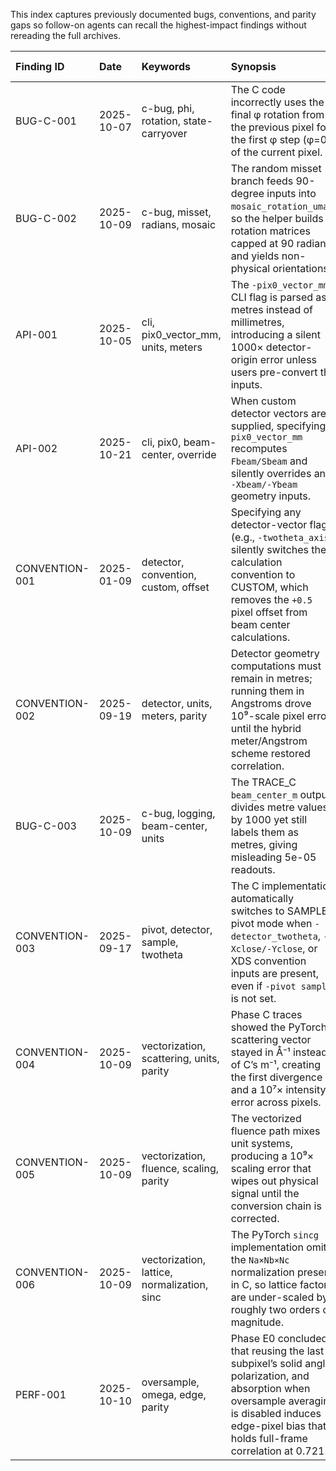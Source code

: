 This index captures previously documented bugs, conventions, and parity gaps so follow-on agents can recall the highest-impact findings without rereading the full archives.

| Finding ID | Date | Keywords | Synopsis | Evidence Pointer | Status |
| :--- | :--- | :--- | :--- | :--- | :--- |
| BUG-C-001 | 2025-10-07 | c-bug, phi, rotation, state-carryover | The C code incorrectly uses the final φ rotation from the previous pixel for the first φ step (φ=0) of the current pixel. | [Link](docs/bugs/c-parity-001.md) | Active |
| BUG-C-002 | 2025-10-09 | c-bug, misset, radians, mosaic | The random misset branch feeds 90-degree inputs into `mosaic_rotation_umat`, so the helper builds rotation matrices capped at 90 radians and yields non-physical orientations. | [Link](docs/bugs/verified_c_bugs.md) | Active |
| API-001 | 2025-10-05 | cli, pix0_vector_mm, units, meters | The `-pix0_vector_mm` CLI flag is parsed as metres instead of millimetres, introducing a silent 1000× detector-origin error unless users pre-convert the inputs. | [Link](docs/bugs/c-cli.md) | Active |
| API-002 | 2025-10-21 | cli, pix0, beam-center, override | When custom detector vectors are supplied, specifying `-pix0_vector_mm` recomputes `Fbeam/Sbeam` and silently overrides any `-Xbeam/-Ybeam` geometry inputs. | [Link](docs/bugs/c-cli.md) | Active |
| CONVENTION-001 | 2025-01-09 | detector, convention, custom, offset | Specifying any detector-vector flag (e.g., `-twotheta_axis`) silently switches the calculation convention to CUSTOM, which removes the `+0.5` pixel offset from beam center calculations. | [Link](docs/architecture/undocumented_conventions.md) | Active |
| CONVENTION-002 | 2025-09-19 | detector, units, meters, parity | Detector geometry computations must remain in metres; running them in Angstroms drove 10⁹-scale pixel errors until the hybrid meter/Angstrom scheme restored correlation. | [Link](docs/debugging/detector_geometry_debugging.md) | Resolved |
| BUG-C-003 | 2025-10-09 | c-bug, logging, beam-center, units | The TRACE_C `beam_center_m` output divides metre values by 1000 yet still labels them as metres, giving misleading 5e-05 readouts. | [Link](docs/bugs/verified_c_bugs.md) | Active |
| CONVENTION-003 | 2025-09-17 | pivot, detector, sample, twotheta | The C implementation automatically switches to SAMPLE pivot mode when `-detector_twotheta`, `-Xclose/-Yclose`, or XDS convention inputs are present, even if `-pivot sample` is not set. | [Link](docs/architecture/undocumented_conventions.md) | Active |
| CONVENTION-004 | 2025-10-09 | vectorization, scattering, units, parity | Phase C traces showed the PyTorch scattering vector stayed in Å⁻¹ instead of C’s m⁻¹, creating the first divergence and a 10⁷× intensity error across pixels. | [Link](reports/2026-01-vectorization-parity/phase_c/20251010T061605Z/summary.md) | Active |
| CONVENTION-005 | 2025-10-09 | vectorization, fluence, scaling, parity | The vectorized fluence path mixes unit systems, producing a 10⁹× scaling error that wipes out physical signal until the conversion chain is corrected. | [Link](reports/2026-01-vectorization-parity/phase_c/20251010T061605Z/summary.md) | Active |
| CONVENTION-006 | 2025-10-09 | vectorization, lattice, normalization, sinc | The PyTorch `sincg` implementation omits the `Na×Nb×Nc` normalization present in C, so lattice factors are under-scaled by roughly two orders of magnitude. | [Link](reports/2026-01-vectorization-parity/phase_c/20251010T061605Z/summary.md) | Active |
| PERF-001 | 2025-10-10 | oversample, omega, edge, parity | Phase E0 concluded that reusing the last subpixel’s solid angle, polarization, and absorption when oversample averaging is disabled induces edge-pixel bias that holds full-frame correlation at 0.721. | [Link](reports/2026-01-vectorization-parity/phase_e0/20251010T092845Z/summary.md) | Active |
